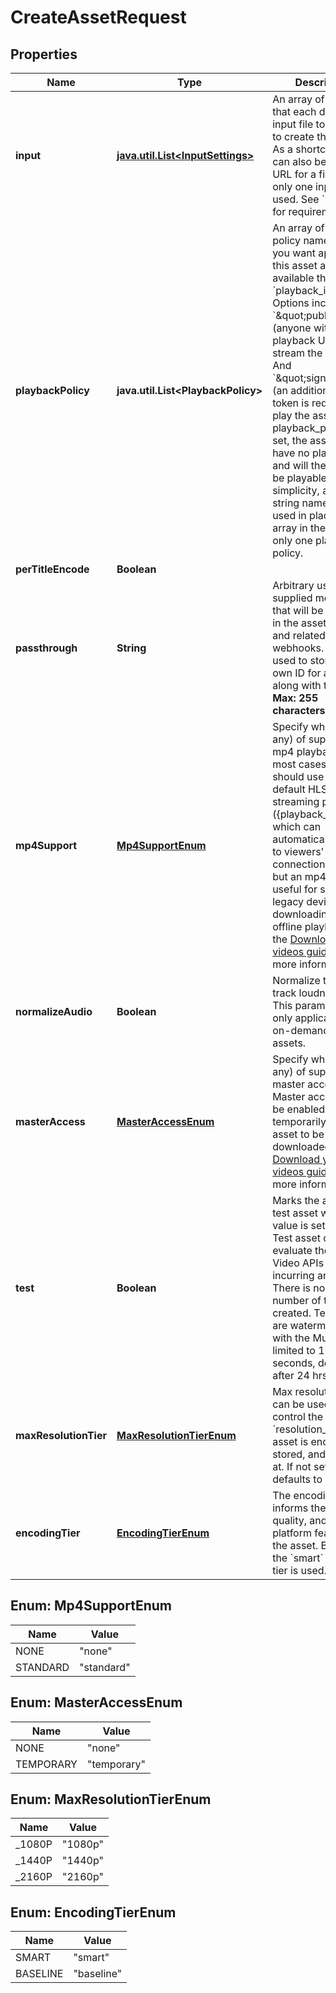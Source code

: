 

# CreateAssetRequest

## Properties

Name | Type | Description | Notes
------------ | ------------- | ------------- | -------------
**input** | [**java.util.List&lt;InputSettings&gt;**](InputSettings.md) | An array of objects that each describe an input file to be used to create the asset. As a shortcut, input can also be a string URL for a file when only one input file is used. See &#x60;input[].url&#x60; for requirements. |  [optional]
**playbackPolicy** | **java.util.List&lt;PlaybackPolicy&gt;** | An array of playback policy names that you want applied to this asset and available through &#x60;playback_ids&#x60;. Options include: &#x60;\&quot;public\&quot;&#x60; (anyone with the playback URL can stream the asset). And &#x60;\&quot;signed\&quot;&#x60; (an additional access token is required to play the asset). If no playback_policy is set, the asset will have no playback IDs and will therefore not be playable. For simplicity, a single string name can be used in place of the array in the case of only one playback policy. |  [optional]
**perTitleEncode** | **Boolean** |  |  [optional]
**passthrough** | **String** | Arbitrary user-supplied metadata that will be included in the asset details and related webhooks. Can be used to store your own ID for a video along with the asset. **Max: 255 characters**. |  [optional]
**mp4Support** | [**Mp4SupportEnum**](#Mp4SupportEnum) | Specify what level (if any) of support for mp4 playback. In most cases you should use our default HLS-based streaming playback ({playback_id}.m3u8) which can automatically adjust to viewers&#39; connection speeds, but an mp4 can be useful for some legacy devices or downloading for offline playback. See the [Download your videos guide](/guides/video/download-your-videos) for more information. |  [optional]
**normalizeAudio** | **Boolean** | Normalize the audio track loudness level. This parameter is only applicable to on-demand (not live) assets. |  [optional]
**masterAccess** | [**MasterAccessEnum**](#MasterAccessEnum) | Specify what level (if any) of support for master access. Master access can be enabled temporarily for your asset to be downloaded. See the [Download your videos guide](/guides/video/download-your-videos) for more information. |  [optional]
**test** | **Boolean** | Marks the asset as a test asset when the value is set to true. A Test asset can help evaluate the Mux Video APIs without incurring any cost. There is no limit on number of test assets created. Test asset are watermarked with the Mux logo, limited to 10 seconds, deleted after 24 hrs. |  [optional]
**maxResolutionTier** | [**MaxResolutionTierEnum**](#MaxResolutionTierEnum) | Max resolution tier can be used to control the maximum &#x60;resolution_tier&#x60; your asset is encoded, stored, and streamed at. If not set, this defaults to &#x60;1080p&#x60;. |  [optional]
**encodingTier** | [**EncodingTierEnum**](#EncodingTierEnum) | The encoding tier informs the cost, quality, and available platform features for the asset. By default the &#x60;smart&#x60; encoding tier is used. |  [optional]



## Enum: Mp4SupportEnum

Name | Value
---- | -----
NONE | &quot;none&quot;
STANDARD | &quot;standard&quot;



## Enum: MasterAccessEnum

Name | Value
---- | -----
NONE | &quot;none&quot;
TEMPORARY | &quot;temporary&quot;



## Enum: MaxResolutionTierEnum

Name | Value
---- | -----
_1080P | &quot;1080p&quot;
_1440P | &quot;1440p&quot;
_2160P | &quot;2160p&quot;



## Enum: EncodingTierEnum

Name | Value
---- | -----
SMART | &quot;smart&quot;
BASELINE | &quot;baseline&quot;



